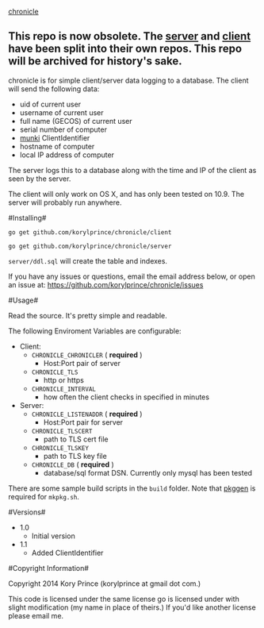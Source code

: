 [chronicle](https://github.com/korylprince/chronicle)

## This repo is now obsolete. The [server](https://github.com/korylprince/chronicle-server) and [client](https://github.com/korylprince/chronicle-client) have been split into their own repos. This repo will be archived for history's sake.

chronicle is for simple client/server data logging to a database.
The client will send the following data:
 
* uid of current user
* username of current user
* full name (GECOS) of current user
* serial number of computer
* [munki](http://munki.github.io/munki/) ClientIdentifier
* hostname of computer
* local IP address of computer

The server logs this to a database along with the time and IP of the client as seen by the server.

The client will only work on OS X, and has only been tested on 10.9. The server will probably run anywhere.

#Installing#

`go get github.com/korylprince/chronicle/client`

`go get github.com/korylprince/chronicle/server`

`server/ddl.sql` will create the table and indexes.

If you have any issues or questions, email the email address below, or open an issue at:
https://github.com/korylprince/chronicle/issues

#Usage#

Read the source. It's pretty simple and readable.

The following Enviroment Variables are configurable:

* Client:
    * `CHRONICLE_CHRONICLER` ( **required** )
        * Host:Port pair of server
    * `CHRONICLE_TLS`
        * http or https
    * `CHRONICLE_INTERVAL`
        * how often the client checks in specified in minutes
* Server:
    * `CHRONICLE_LISTENADDR` ( **required** )
        * Host:Port pair for server
    * `CHRONICLE_TLSCERT`
        * path to TLS cert file
    * `CHRONICLE_TLSKEY`
        * path to TLS key file
    * `CHRONICLE_DB` ( **required** )
        * database/sql format DSN. Currently only mysql has been tested

There are some sample build scripts in the `build` folder. Note that [pkggen](https://github.com/korylprince/pkggen) is required for `mkpkg.sh`.

#Versions#

* 1.0
    * Initial version
* 1.1
    * Added ClientIdentifier

#Copyright Information#

Copyright 2014 Kory Prince (korylprince at gmail dot com.)

This code is licensed under the same license go is licensed under with slight modification (my name in place of theirs.) If you'd like another license please email me.
